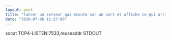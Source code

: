 ```yaml
---
layout: post
title: "lancer un serveur qui écoute sur un port et affiche ce qui arrive"
date: "2010-07-06 11:27:00"
---
```

socat TCP4-LISTEN:7533,reuseaddr STDOUT
